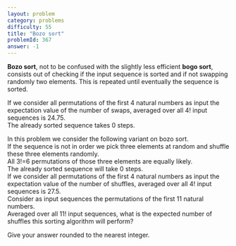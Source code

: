 ```yaml
---
layout: problem
category: problems
difficulty: 55
title: "Bozo sort"
problemId: 367
answer: -1
---
```

**Bozo sort**, not to be confused with the slightly less efficient **bogo sort**, consists out of checking if the input sequence is sorted and if not swapping randomly two elements. This is repeated until eventually the sequence is sorted.

 If we consider all permutations of the first 4 natural numbers as input the expectation value of the number of swaps, averaged over all 4! input sequences is 24.75.  
 The already sorted sequence takes 0 steps.

 In this problem we consider the following variant on bozo sort.  
 If the sequence is not in order we pick three elements at random and shuffle these three elements randomly.  
 All 3!=6 permutations of those three elements are equally likely.   
 The already sorted sequence will take 0 steps.  
 If we consider all permutations of the first 4 natural numbers as input the expectation value of the number of shuffles, averaged over all 4! input sequences is 27.5.   
 Consider as input sequences the permutations of the first 11 natural numbers.  
 Averaged over all 11! input sequences, what is the expected number of shuffles this sorting algorithm will perform?

 Give your answer rounded to the nearest integer.
